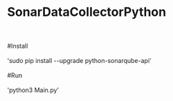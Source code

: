 # SonarDataCollectorPython <br/><br/>
#Install <br/><br/>
'sudo pip install --upgrade python-sonarqube-api' <br/><br/>
#Run <br/><br/>
'python3 Main.py' <br/><br/>
